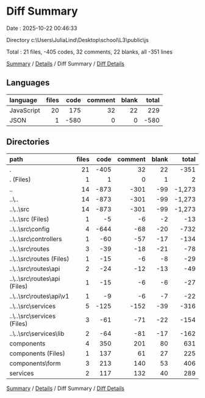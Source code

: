 # Diff Summary

Date : 2025-10-22 00:46:33

Directory c:\\Users\\JuliaLind\\Desktop\\school\\L3\\public\\js

Total : 21 files,  -405 codes, 32 comments, 22 blanks, all -351 lines

[Summary](results.md) / [Details](details.md) / Diff Summary / [Diff Details](diff-details.md)

## Languages
| language | files | code | comment | blank | total |
| :--- | ---: | ---: | ---: | ---: | ---: |
| JavaScript | 20 | 175 | 32 | 22 | 229 |
| JSON | 1 | -580 | 0 | 0 | -580 |

## Directories
| path | files | code | comment | blank | total |
| :--- | ---: | ---: | ---: | ---: | ---: |
| . | 21 | -405 | 32 | 22 | -351 |
| . (Files) | 1 | 1 | 0 | 1 | 2 |
| .. | 14 | -873 | -301 | -99 | -1,273 |
| ..\\.. | 14 | -873 | -301 | -99 | -1,273 |
| ..\\..\\src | 14 | -873 | -301 | -99 | -1,273 |
| ..\\..\\src (Files) | 1 | -5 | -6 | -2 | -13 |
| ..\\..\\src\\config | 4 | -644 | -68 | -20 | -732 |
| ..\\..\\src\\controllers | 1 | -60 | -57 | -17 | -134 |
| ..\\..\\src\\routes | 3 | -39 | -18 | -21 | -78 |
| ..\\..\\src\\routes (Files) | 1 | -15 | -6 | -8 | -29 |
| ..\\..\\src\\routes\\api | 2 | -24 | -12 | -13 | -49 |
| ..\\..\\src\\routes\\api (Files) | 1 | -15 | -6 | -6 | -27 |
| ..\\..\\src\\routes\\api\\v1 | 1 | -9 | -6 | -7 | -22 |
| ..\\..\\src\\services | 5 | -125 | -152 | -39 | -316 |
| ..\\..\\src\\services (Files) | 3 | -61 | -71 | -22 | -154 |
| ..\\..\\src\\services\\lib | 2 | -64 | -81 | -17 | -162 |
| components | 4 | 350 | 201 | 80 | 631 |
| components (Files) | 1 | 137 | 61 | 27 | 225 |
| components\\form | 3 | 213 | 140 | 53 | 406 |
| services | 2 | 117 | 132 | 40 | 289 |

[Summary](results.md) / [Details](details.md) / Diff Summary / [Diff Details](diff-details.md)